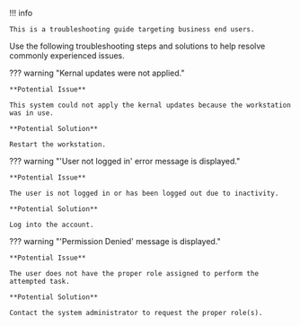 !!! info
    
    This is a troubleshooting guide targeting business end users.


Use the following troubleshooting steps and solutions to help resolve commonly experienced issues.

??? warning "Kernal updates were not applied."

    **Potential Issue**
    
    This system could not apply the kernal updates because the workstation was in use.
    
    **Potential Solution**

    Restart the workstation.

??? warning "'User not logged in' error message is displayed."

    **Potential Issue**
    
    The user is not logged in or has been logged out due to inactivity.
    
    **Potential Solution**

    Log into the account.


??? warning "'Permission Denied' message is displayed."

    **Potential Issue**
    
    The user does not have the proper role assigned to perform the attempted task.
    
    **Potential Solution**

    Contact the system administrator to request the proper role(s).
